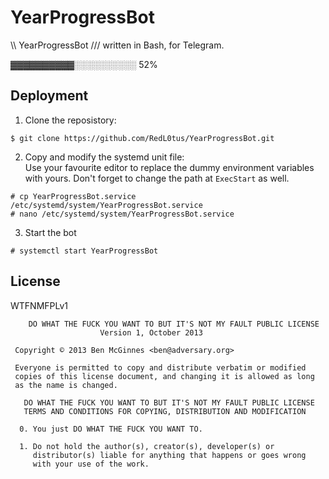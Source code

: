 YearProgressBot
===============

\\\ YearProgressBot /// written in Bash, for Telegram.

▓▓▓▓▓▓▓▓▓▓░░░░░░░░░░ 52%

Deployment
----------

1. Clone the reposistory:
```
$ git clone https://github.com/RedL0tus/YearProgressBot.git
```

2. Copy and modify the systemd unit file:  
Use your favourite editor to replace the dummy environment variables with yours. Don't forget to change the path at `ExecStart` as well.
```
# cp YearProgressBot.service /etc/systemd/system/YearProgressBot.service
# nano /etc/systemd/system/YearProgressBot.service
```

3. Start the bot
```
# systemctl start YearProgressBot
```

License
-------

WTFNMFPLv1

```
    DO WHAT THE FUCK YOU WANT TO BUT IT'S NOT MY FAULT PUBLIC LICENSE
                    Version 1, October 2013

 Copyright © 2013 Ben McGinnes <ben@adversary.org>

 Everyone is permitted to copy and distribute verbatim or modified
 copies of this license document, and changing it is allowed as long
 as the name is changed.

   DO WHAT THE FUCK YOU WANT TO BUT IT'S NOT MY FAULT PUBLIC LICENSE
   TERMS AND CONDITIONS FOR COPYING, DISTRIBUTION AND MODIFICATION

  0. You just DO WHAT THE FUCK YOU WANT TO.

  1. Do not hold the author(s), creator(s), developer(s) or
     distributor(s) liable for anything that happens or goes wrong
     with your use of the work.
```
